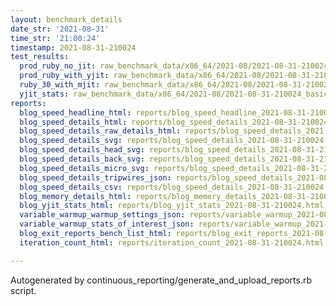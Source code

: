 ```yaml
---
layout: benchmark_details
date_str: '2021-08-31'
time_str: '21:00:24'
timestamp: 2021-08-31-210024
test_results:
  prod_ruby_no_jit: raw_benchmark_data/x86_64/2021-08/2021-08-31-210024_basic_benchmark_prod_ruby_no_jit.json
  prod_ruby_with_yjit: raw_benchmark_data/x86_64/2021-08/2021-08-31-210024_basic_benchmark_prod_ruby_with_yjit.json
  ruby_30_with_mjit: raw_benchmark_data/x86_64/2021-08/2021-08-31-210024_basic_benchmark_ruby_30_with_mjit.json
  yjit_stats: raw_benchmark_data/x86_64/2021-08/2021-08-31-210024_basic_benchmark_yjit_stats.json
reports:
  blog_speed_headline_html: reports/blog_speed_headline_2021-08-31-210024.html
  blog_speed_details_html: reports/blog_speed_details_2021-08-31-210024.html
  blog_speed_details_raw_details_html: reports/blog_speed_details_2021-08-31-210024.raw_details.html
  blog_speed_details_svg: reports/blog_speed_details_2021-08-31-210024.svg
  blog_speed_details_head_svg: reports/blog_speed_details_2021-08-31-210024.head.svg
  blog_speed_details_back_svg: reports/blog_speed_details_2021-08-31-210024.back.svg
  blog_speed_details_micro_svg: reports/blog_speed_details_2021-08-31-210024.micro.svg
  blog_speed_details_tripwires_json: reports/blog_speed_details_2021-08-31-210024.tripwires.json
  blog_speed_details_csv: reports/blog_speed_details_2021-08-31-210024.csv
  blog_memory_details_html: reports/blog_memory_details_2021-08-31-210024.html
  blog_yjit_stats_html: reports/blog_yjit_stats_2021-08-31-210024.html
  variable_warmup_warmup_settings_json: reports/variable_warmup_2021-08-31-210024.warmup_settings.json
  variable_warmup_stats_of_interest_json: reports/variable_warmup_2021-08-31-210024.stats_of_interest.json
  blog_exit_reports_bench_list_html: reports/blog_exit_reports_2021-08-31-210024.bench_list.html
  iteration_count_html: reports/iteration_count_2021-08-31-210024.html

---
```

Autogenerated by continuous_reporting/generate_and_upload_reports.rb script.
